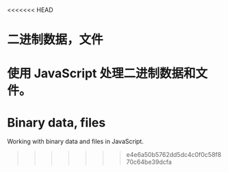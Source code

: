 <<<<<<< HEAD
# 二进制数据，文件

使用 JavaScript 处理二进制数据和文件。
=======
# Binary data, files

Working with binary data and files in JavaScript.
>>>>>>> e4e6a50b5762dd5dc4c0f0c58f870c64be39dcfa
